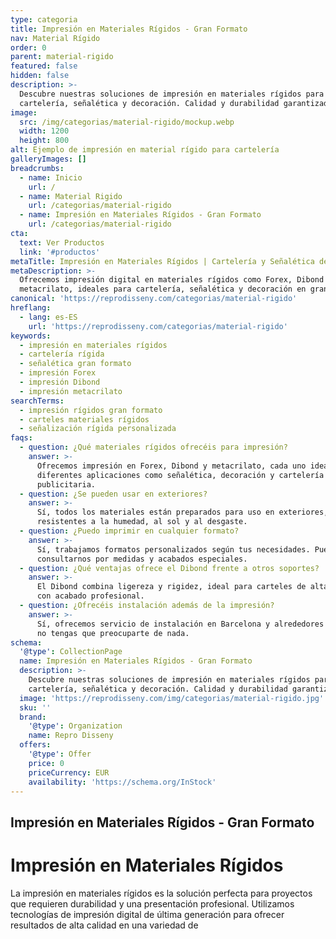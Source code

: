 ```yaml
---
type: categoria
title: Impresión en Materiales Rígidos - Gran Formato
nav: Material Rígido
order: 0
parent: material-rigido
featured: false
hidden: false
description: >-
  Descubre nuestras soluciones de impresión en materiales rígidos para
  cartelería, señalética y decoración. Calidad y durabilidad garantizadas.
image:
  src: /img/categorias/material-rigido/mockup.webp
  width: 1200
  height: 800
alt: Ejemplo de impresión en material rígido para cartelería
galleryImages: []
breadcrumbs:
  - name: Inicio
    url: /
  - name: Material Rigido
    url: /categorias/material-rigido
  - name: Impresión en Materiales Rígidos - Gran Formato
    url: /categorias/material-rigido
cta:
  text: Ver Productos
  link: '#productos'
metaTitle: Impresión en Materiales Rígidos | Cartelería y Señalética de Alta Calidad
metaDescription: >-
  Ofrecemos impresión digital en materiales rígidos como Forex, Dibond y
  metacrilato, ideales para cartelería, señalética y decoración en gran formato.
canonical: 'https://reprodisseny.com/categorias/material-rigido'
hreflang:
  - lang: es-ES
    url: 'https://reprodisseny.com/categorias/material-rigido'
keywords:
  - impresión en materiales rígidos
  - cartelería rígida
  - señalética gran formato
  - impresión Forex
  - impresión Dibond
  - impresión metacrilato
searchTerms:
  - impresión rígidos gran formato
  - carteles materiales rígidos
  - señalización rígida personalizada
faqs:
  - question: ¿Qué materiales rígidos ofrecéis para impresión?
    answer: >-
      Ofrecemos impresión en Forex, Dibond y metacrilato, cada uno ideal para
      diferentes aplicaciones como señalética, decoración y cartelería
      publicitaria.
  - question: ¿Se pueden usar en exteriores?
    answer: >-
      Sí, todos los materiales están preparados para uso en exteriores, siendo
      resistentes a la humedad, al sol y al desgaste.
  - question: ¿Puedo imprimir en cualquier formato?
    answer: >-
      Sí, trabajamos formatos personalizados según tus necesidades. Puedes
      consultarnos por medidas y acabados especiales.
  - question: ¿Qué ventajas ofrece el Dibond frente a otros soportes?
    answer: >-
      El Dibond combina ligereza y rigidez, ideal para carteles de alta calidad
      con acabado profesional.
  - question: ¿Ofrecéis instalación además de la impresión?
    answer: >-
      Sí, ofrecemos servicio de instalación en Barcelona y alrededores para que
      no tengas que preocuparte de nada.
schema:
  '@type': CollectionPage
  name: Impresión en Materiales Rígidos - Gran Formato
  description: >-
    Descubre nuestras soluciones de impresión en materiales rígidos para
    cartelería, señalética y decoración. Calidad y durabilidad garantizadas.
  image: 'https://reprodisseny.com/img/categorias/material-rigido.jpg'
  sku: ''
  brand:
    '@type': Organization
    name: Repro Disseny
  offers:
    '@type': Offer
    price: 0
    priceCurrency: EUR
    availability: 'https://schema.org/InStock'
---
```

## Impresión en Materiales Rígidos - Gran Formato

# Impresión en Materiales Rígidos

La impresión en materiales rígidos es la solución perfecta para proyectos que requieren durabilidad y una presentación profesional. Utilizamos tecnologías de impresión digital de última generación para ofrecer resultados de alta calidad en una variedad de
